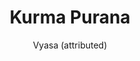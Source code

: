 ---
title: "Kurma Purana"
author: ["Vyasa (attributed)"]
year: 600
language: ["Sanskrit", "English"]
genre: ["Religious Texts", "Mythology", "Classical Literature"]
description: "The Kurma Purana ranks among the eighteen Mahapuranas, distinctively narrated by Vishnu in his Kurma (tortoise) avatara form, comprising approximately 18,000 verses synthesizing Shaiva and Vaishnavite traditions. Composed between 6th-8th centuries CE (with core material likely around 600 CE), this text presents: creation cosmology explaining universe's evolution from primordial matter through divine agency, extensive mythology including churning of cosmic ocean (samudra-manthana) where Kurma avatara supports Mount Mandara enabling gods and demons to extract amrita (immortality nectar), detailed sacred geography describing pilgrimage sites and their spiritual significance, four-fold life goals (purusharthas) of dharma, artha, kama, and moksha with elaborate prescriptions for their attainment, genealogies connecting divine and royal lineages, systematic exposition of yoga philosophy and practice, and elaborate temple construction and deity worship protocols. The text exhibits remarkable theological balance: while narrated by Vishnu as Kurma, it extensively glorifies Shiva, particularly through detailed description of Shiva's Ishvara-gita teachings paralleling the Bhagavad Gita's theological synthesis. The Kurma Purana represents significant attempt at Shaiva-Vaishnava synthesis during period of sectarian competition, asserting both traditions' validity while maintaining narrative framework centered on Vishnu avatara. The text's influence on Hindu temple architecture, iconography, philosophical theology, and devotional synthesis demonstrates Puranic literature's capacity to accommodate diverse traditions within comprehensive religious worldview."
collections: ['religious-texts', 'classical-literature', 'devotional-literature', 'ancient-wisdom']
sources:
  - name: "Internet Archive (Various translations)"
    url: "https://archive.org/details/kurma-purana-english"
    type: "other"
  - name: "Sacred Texts (Ganesh Vasudeo Tagare translation excerpts)"
    url: "https://www.sacred-texts.com/hin/index.htm"
    type: "other"
references:
  - name: "Wikipedia: Kurma Purana"
    url: "https://en.wikipedia.org/wiki/Kurma_Purana"
    type: "wikipedia"
  - name: "Wikipedia: Puranas"
    url: "https://en.wikipedia.org/wiki/Puranas"
    type: "wikipedia"
  - name: "Wikipedia: Kurma"
    url: "https://en.wikipedia.org/wiki/Kurma"
    type: "wikipedia"
  - name: "Wikipedia: Samudra Manthana"
    url: "https://en.wikipedia.org/wiki/Samudra_Manthana"
    type: "wikipedia"
  - name: "Wikipedia: Ishvara Gita"
    url: "https://en.wikipedia.org/wiki/Ishvara_Gita"
    type: "wikipedia"
  - name: "Open Library: Kurma Purana year"
    url: "https://openlibrary.org/search?q=Kurma+Purana+year+600+language+Sanskrit+Vyasa+attributed"
    type: "other"
featured: false
publishDate: 2025-10-30
tags: ['classical-literature', 'religious', 'purana']
---